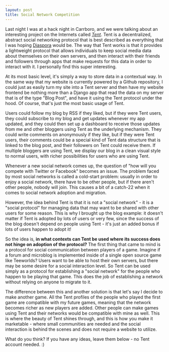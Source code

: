 ```yaml
---
layout: post
title: Social Network Competition
---
```


Last night I was at a hack night in Carrboro, and we were talking about an
interesting project on the Internets called *[Tent](http://tent.io)*. Tent
is a decentralized, abstract social networking protocol that is best described
as everything that I was hoping
[Diaspora](https://en.wikipedia.org/wiki/Diaspora_%28social_network%29) would be.
The way that Tent works is that it provides a lightweight protocol that allows
individuals to keep social media data about themselves on their own servers,
and then interact with their friends and followers through apps that make
requests for this data in order to interact with it. I personally find this
super interesting.

At its most basic level, it's simply a way to store data in a contextual way.
In the same way that my website is currently powered by a Github repository,
I could just as easily turn my site into a Tent server and then have my website
frontend be nothing more than a Django app that read the data on my server
that is of the type "Blog Post", and have it using the Tent protocol under
the hood. Of course, that's just the most basic usage of Tent.

Users could follow my blog by RSS if they liked, but if they were Tent users,
they could subscribe to my blog and get updates whenever my app updated, and
they could then set up a dashboard to receive those updates from me and other
bloggers using Tent as the underlying mechanism. They could write comments on
anonymously if they like, but if they were Tent users, their comments could be
a special kind of Tent data structure that is linked to the blog post, and
their followers on Tent could receive them. If multiple bloggers are using
Tent, we display our blog in a clean visual style to normal users, with
richer possibilities for users who are using Tent.

Whenever a new social network comes up, the question of "how will you compete
with Twitter or Facebook" becomes an issue. The problem faced by most social
networks is called a cold-start problem: usually in order to enjoy a social
network, there have to be other people, but if there aren't other people,
nobody will join. This causes a bit of a catch-22 when it comes to social
network adoption and migration.

However, the idea behind Tent is that it is not a "social network" - it is a 
"social protocol" for managing data that may want to be shared with other
users for some reason. This is why I brought up the blog example: it doesn't
matter if Tent is adopted by lots of users or very few, since the success of
the blog doesn't depend on people using Tent - it's just an added bonus if
lots of users happen to adopt it!

So the idea is, **in what contexts can Tent be used where its success does not
hinge on adoption of the protocol?** The first thing that came to mind is a
protocol for social communication between players of a game. Imagine if a forum
and microblog is implemented inside of a single open source game like
Teeworlds? Users want to be able to host their own servers, but there may be
some desire for a social interaction level. So Tent can be used simply as
a protocol for establishing a "social network" for the people who happen to be
playing that game. This does the job of establishing a network without relying
on anyone to migrate to it.

The difference between this and another solution is that let's say I decide to
make another game. All the Tent profiles of the people who played the first game
are compatible with my future games, meaning that the network becomes richer as
new players are added. Other people can make games using Tent and their networks
would be compatible with mine as well. This is where the beauty of Tent shines
through, and this is how you make it marketable - where small communities are
needed and the social interaction is behind the scenes and does not require a
website to utilize.

What do you think? If you have any ideas, leave them below - no Tent account
needed. :)

